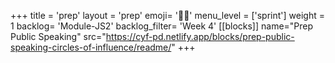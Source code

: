 +++
title = 'prep'
layout = 'prep'
emoji= '🧑🏿‍'
menu_level = ['sprint']
weight = 1
backlog= 'Module-JS2'
backlog_filter= 'Week 4'
[[blocks]]
name="Prep Public Speaking"
src="https://cyf-pd.netlify.app/blocks/prep-public-speaking-circles-of-influence/readme/"
+++
